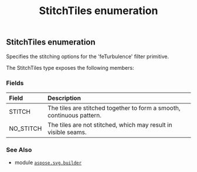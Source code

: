 ﻿---
title: StitchTiles enumeration
second_title: Aspose.SVG for Python via .NET API References
description: 
type: docs
weight: 1730
url: /python-net/aspose.svg.builder/stitchtiles/
is_root: false
---

## StitchTiles enumeration

Specifies the stitching options for the 'feTurbulence' filter primitive.



The StitchTiles type exposes the following members:

### Fields
| Field | Description |
| :- | :- |
| STITCH | The tiles are stitched together to form a smooth, continuous pattern. |
| NO_STITCH | The tiles are not stitched, which may result in visible seams. |



### See Also
* module [`aspose.svg.builder`](..)
